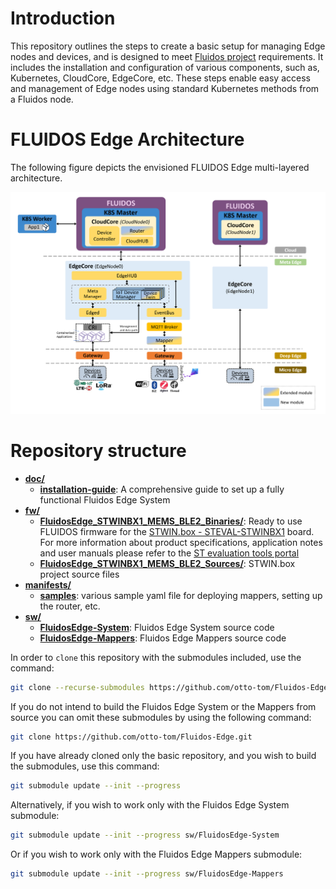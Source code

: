 # Introduction

This repository outlines the steps to create a basic setup for managing Edge nodes and devices, and is designed to meet [Fluidos project](https://fluidos.eu) requirements. It includes the installation and configuration of various components, such as, Kubernetes, CloudCore, EdgeCore, etc. These steps enable easy access and management of Edge nodes using standard Kubernetes methods from a Fluidos node.

# FLUIDOS Edge Architecture

The following figure depicts the envisioned FLUIDOS Edge multi-layered architecture.

![](doc/installation-guide/drax/figures/Fluidos-edge.png)

# Repository structure

-  [**doc/**](doc/)
   - [**installation-guide**](doc/installation-guide): A comprehensive guide to set up a fully functional Fluidos Edge System
-  [**fw/**](fw/)
   - [**FluidosEdge_STWINBX1_MEMS_BLE2_Binaries/**](fw/FluidosEdge_STWINBX1_MEMS_BLE2_Binaries): Ready to use FLUIDOS firmware for the [STWIN.box - STEVAL-STWINBX1](https://www.st.com/en/evaluation-tools/steval-stwinbx1.html) board. For more information about product specifications, application notes and user manuals please refer to the [ST evaluation tools portal](https://www.st.com/en/evaluation-tools/steval-stwinbx1.html#documentation)
   - [**FluidosEdge_STWINBX1_MEMS_BLE2_Sources/**](fw/FluidosEdge_STWINBX1_MEMS_BLE2_Sources): STWIN.box project source files
-  [**manifests/**](manifests/)
   -  [**samples**](manifests/samples/): various sample yaml file for deploying mappers, setting up the router, etc.
-  [**sw/**](sw/)
   - [**FluidosEdge-System**](sw/FluidosEdge-System): Fluidos Edge System source code
   - [**FluidosEdge-Mappers**](sw/FluidosEdge-Mappers): Fluidos Edge Mappers source code

 In order to ```clone``` this repository with the submodules included, use the command:
```bash
git clone --recurse-submodules https://github.com/otto-tom/Fluidos-Edge.git
```
If you do not intend to build the Fluidos Edge System or the Mappers from source you can omit these submodules by using the following command:
```bash
git clone https://github.com/otto-tom/Fluidos-Edge.git
``` 
If you have already cloned only the basic repository, and you wish to build the submodules, use this command:
```bash
git submodule update --init --progress
```
Alternatively, if you wish to work only with the Fluidos Edge System submodule:
```bash
git submodule update --init --progress sw/FluidosEdge-System
```
Or if you wish to work only with the Fluidos Edge Mappers  submodule:
```bash
git submodule update --init --progress sw/FluidosEdge-Mappers
```